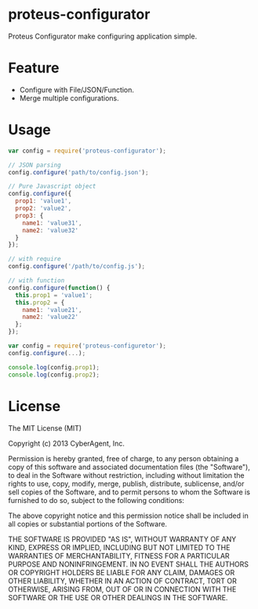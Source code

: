 proteus-configurator
==========

Proteus Configurator make configuring application simple.

# Feature

- Configure with File/JSON/Function.
- Merge multiple configurations.

# Usage

```js
var config = require('proteus-configurator');

// JSON parsing
config.configure('path/to/config.json');

// Pure Javascript object
config.configure({
  prop1: 'value1',
  prop2: 'value2',
  prop3: {
    name1: 'value31',
    name2: 'value32'
  }
});

// with require
config.configure('/path/to/config.js');

// with function
config.configure(function() {
  this.prop1 = 'value1';
  this.prop2 = {
    name1: 'value21',
    name2: 'value22'
  };
});
```

```js
var config = require('proteus-configuretor');
config.configure(...);

console.log(config.prop1);
console.log(config.prop2);
```

# License

The MIT License (MIT)

Copyright (c) 2013 CyberAgent, Inc.

Permission is hereby granted, free of charge, to any person obtaining a copy
of this software and associated documentation files (the "Software"), to deal
in the Software without restriction, including without limitation the rights
to use, copy, modify, merge, publish, distribute, sublicense, and/or sell
copies of the Software, and to permit persons to whom the Software is
furnished to do so, subject to the following conditions:

The above copyright notice and this permission notice shall be included in
all copies or substantial portions of the Software.

THE SOFTWARE IS PROVIDED "AS IS", WITHOUT WARRANTY OF ANY KIND, EXPRESS OR
IMPLIED, INCLUDING BUT NOT LIMITED TO THE WARRANTIES OF MERCHANTABILITY,
FITNESS FOR A PARTICULAR PURPOSE AND NONINFRINGEMENT. IN NO EVENT SHALL THE
AUTHORS OR COPYRIGHT HOLDERS BE LIABLE FOR ANY CLAIM, DAMAGES OR OTHER
LIABILITY, WHETHER IN AN ACTION OF CONTRACT, TORT OR OTHERWISE, ARISING FROM,
OUT OF OR IN CONNECTION WITH THE SOFTWARE OR THE USE OR OTHER DEALINGS IN
THE SOFTWARE.

